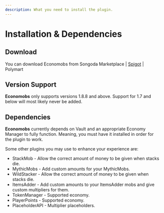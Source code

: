 ```yaml
---
description: What you need to install the plugin.
---
```


# Installation & Dependencies

## Download

You can download Economobs from Songoda Marketplace | [Spigot](https://www.spigotmc.org/resources/economobs.90004/) | Polymart

## Version Support

**Economobs** only supports versions 1.8.8 and above. Support for 1.7 and below will most likely never be added.

## Dependencies

**Economobs** currently depends on Vault and an appropriate Economy Manager to fully function. Meaning, you must have it installed in order for the plugin to work.

Some other plugins you may use to enhance your experience are:&#x20;

* StackMob - Allow the correct amount of money to be given when stacks die.
* MythicMobs - Add custom amounts for your MythicMobs.
* WildStacker - Allow the correct amount of money to be given when stacks die.
* ItemsAdder - Add custom amounts to your ItemsAdder mobs and give custom multipliers for them.
* TokenManager - Supported economy.
* PlayerPoints - Supported economy.
* PlaceholderAPI - Multiplier placeholders.

